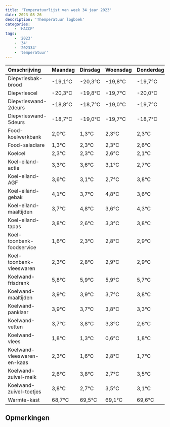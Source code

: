 ```yaml
---
title: 'Temperatuurlijst van week 34 jaar 2023'
date: 2023-08-26
description: 'Themperatuur logboek'
categories:
    - 'HACCP'
tags:
    - '2023'
    - '34'
    - '202334'
    - 'temperatuur'
---
```

|Omschrijving|Maandag|Dinsdag|Woensdag|Donderdag|Vrijdag|Zaterdag|Zondag|
|:---|:---|:---|:---|:---|:---|:---|:---|
|Diepvriesbak-brood|-19,1°C|-20,3°C|-19,8°C|-19,7°C|-20,0°C|-20,7°C| |
|Diepvriescel|-20,3°C|-19,8°C|-19,7°C|-20,0°C|-20,7°C|-19,7°C| |
|Diepvrieswand-2deurs|-18,8°C|-18,7°C|-19,0°C|-19,7°C|-18,7°C|-18,7°C| |
|Diepvrieswand-5deurs|-18,7°C|-19,0°C|-19,7°C|-18,7°C|-18,7°C|-18,4°C| |
|Food-koelwerkbank|2,0°C|1,3°C|2,3°C|2,3°C|2,6°C|2,1°C| |
|Food-saladiare|1,3°C|2,3°C|2,3°C|2,6°C|2,1°C|1,7°C| |
|Koelcel|2,3°C|2,3°C|2,6°C|2,1°C|1,7°C|2,8°C| |
|Koel-eiland-actie|3,3°C|3,6°C|3,1°C|2,7°C|3,8°C|2,6°C| |
|Koel-eiland-AGF|3,6°C|3,1°C|2,7°C|3,8°C|2,6°C|3,3°C| |
|Koel-eiland-gebak|4,1°C|3,7°C|4,8°C|3,6°C|4,3°C|4,8°C| |
|Koel-eiland-maaltijden|3,7°C|4,8°C|3,6°C|4,3°C|4,8°C|4,9°C| |
|Koel-eiland-tapas|3,8°C|2,6°C|3,3°C|3,8°C|3,9°C|3,9°C| |
|Koel-toonbank-foodservice|1,6°C|2,3°C|2,8°C|2,9°C|2,9°C|2,7°C| |
|Koel-toonbank-vleeswaren|2,3°C|2,8°C|2,9°C|2,9°C|2,7°C|2,8°C| |
|Koelwand-frisdrank|5,8°C|5,9°C|5,9°C|5,7°C|5,8°C|5,3°C| |
|Koelwand-maaltijden|3,9°C|3,9°C|3,7°C|3,8°C|3,3°C|2,6°C| |
|Koelwand-panklaar|3,9°C|3,7°C|3,8°C|3,3°C|2,6°C|3,8°C| |
|Koelwand-vetten|3,7°C|3,8°C|3,3°C|2,6°C|3,8°C|2,7°C| |
|Koelwand-vlees|1,8°C|1,3°C|0,6°C|1,8°C|0,7°C|1,5°C| |
|Koelwand-vleeswaren-en-kaas|2,3°C|1,6°C|2,8°C|1,7°C|2,5°C|2,1°C| |
|Koelwand-zuivel-melk|2,6°C|3,8°C|2,7°C|3,5°C|3,1°C|3,6°C| |
|Koelwand-zuivel-toetjes|3,8°C|2,7°C|3,5°C|3,1°C|3,6°C|3,9°C| |
|Warmte-kast|68,7°C|69,5°C|69,1°C|69,6°C|69,9°C|69,3°C| |

## Opmerkingen


